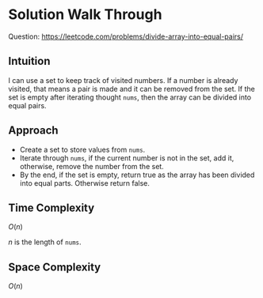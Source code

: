 # Solution Walk Through
Question: https://leetcode.com/problems/divide-array-into-equal-pairs/

## Intuition
I can use a set to keep track of visited numbers. If a number is already visited, that means a pair is made and it can be removed from the set. If the set is empty after iterating thought `nums`, then the array can be divided into equal pairs.

## Approach
- Create a set to store values from `nums`.
- Iterate through `nums`, if the current number is not in the set, add it, otherwise, remove the number from the set.
- By the end, if the set is empty, return true as the array has been divided into equal parts. Otherwise return false.

## Time Complexity
$O(n)$

$n$ is the length of `nums`.

## Space Complexity
$O(n)$